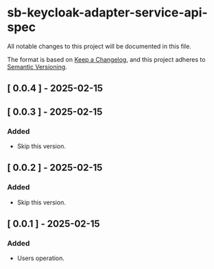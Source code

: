 # sb-keycloak-adapter-service-api-spec

All notable changes to this project will be documented in this file.

The format is based on [Keep a Changelog](https://keepachangelog.com/en/1.0.0/),
and this project adheres to [Semantic Versioning](https://semver.org/spec/v2.0.0.html).

## [ 0.0.4 ] - 2025-02-15

## [ 0.0.3 ] - 2025-02-15
### Added
- Skip this version.

## [ 0.0.2 ] - 2025-02-15
### Added
- Skip this version.

## [ 0.0.1 ] - 2025-02-15
### Added
- Users operation.
